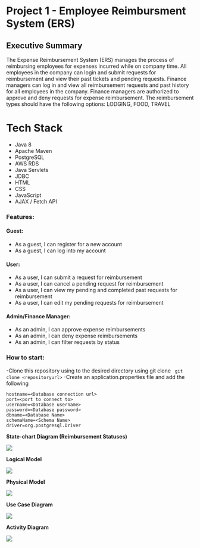 # Project 1 - Employee Reimbursment System (ERS)

## Executive Summary
The Expense Reimbursement System (ERS)  manages the process of reimbursing employees for expenses incurred while on company time. All employees in the company can login and submit requests for reimbursement and view their past tickets and pending requests. Finance managers can log in and view all reimbursement requests and past history for all employees in the company. Finance managers are authorized to approve and deny requests for expense reimbursement. The reimbursement types should have the following options: LODGING, FOOD, TRAVEL


# Tech Stack
 - Java 8
 - Apache Maven
 - PostgreSQL
 - AWS RDS
 - Java Servlets
 - JDBC
 - HTML
 - CSS
 - JavaScript
 - AJAX / Fetch API



### Features:
#### Guest:
 - As a guest, I can register for a new account
 - As a guest, I can log into my account

#### User:
 - As a user, I can submit a request for reimbursement
 - As a user, I can cancel a pending request for reimbursement
 - As a user, I can view my pending and completed past requests for reimbursement
 - As a user, I can edit my pending requests for reimbursement

#### Admin/Finance Manager:
 - As an admin, I can approve expense reimbursements
 - As an admin, I can deny expense reimbursements
 - As an admin, I can filter requests by status

### How to start:
 -Clone this repository using to the desired directory using git clone
``` git clone <repositoryurl>```
 -Create an application.properties file and add the following
```
hostname=<Database connection url>
port=<port to connect to>
username=<Database username>
password=<Database password>
dbname=<Database Name>
schemaName=<Schema Name>
driver=org.postgresql.Driver
```
**State-chart Diagram (Reimbursement Statuses)** 

![](./imgs/state-chart.jpg)


**Logical Model**

![](./imgs/logical.jpg)

**Physical Model**

![](./imgs/physical.jpg)

**Use Case Diagram**

![](./imgs/use-case.jpg)

**Activity Diagram**

![](./imgs/activity.jpg)



